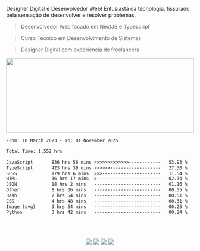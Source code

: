 Designer Digital e Desenvolvedor Web! Entusiasta da tecnologia, fissurado pela sensação de desenvolver e resolver problemas. 
   
> Desenvolvedor Web focado em NextJS e Typescript

> Curso Técnico em Desenvolvimento de Sistemas

> Designer Digital com experiência de freelancers

<img width="100%" height="200px" src="https://i.postimg.cc/mZXw5mwb/oie-1216815k4a-Uyv-MR.gif" />

<br>

<!--START_SECTION:waka-->

```txt
From: 10 March 2023 - To: 01 November 2025

Total Time: 1,552 hrs

JavaScript       836 hrs 56 mins >>>>>>>>>>>>>------------   53.93 %
TypeScript       423 hrs 39 mins >>>>>>>------------------   27.30 %
SCSS             179 hrs 6 mins  >>>----------------------   11.54 %
HTML             36 hrs 17 mins  >------------------------   02.34 %
JSON             18 hrs 2 mins   -------------------------   01.16 %
Other            8 hrs 36 mins   -------------------------   00.55 %
Bash             7 hrs 54 mins   -------------------------   00.51 %
CSS              4 hrs 48 mins   -------------------------   00.31 %
Image (svg)      3 hrs 54 mins   -------------------------   00.25 %
Python           3 hrs 42 mins   -------------------------   00.24 %
```

<!--END_SECTION:waka-->

##

<div align="center"> 
   <br>
      <div align="center">
      <br>
      <a href="https://instagram.com/_davhy" target="_blank"><img src="https://img.shields.io/badge/-Instagram-161b22?style=for-the-badge&logo=instagram&logoColor=white" target="_blank"></a>
      <a href="mailto:davhydesign@gmail.com"><img src="https://img.shields.io/badge/-Gmail-161b22?style=for-the-badge&logo=gmail&logoColor=white" target="_blank"></a>
      <a href="https://linkedin.com/in/davhy-andrade-dev/" target="_blank"><img src="https://img.shields.io/badge/-LinkedIn-161b22?style=for-the-badge&logo=linkedin&logoColor=white" target="_blank"></a> 
      <a href="https://davhyandrade.com.br" target="_blank"><img src="https://img.shields.io/badge/portfólio-161b22?style=for-the-badge&logo=About.me&logoColor=white" target="_blank"></a> 
      <br>
      <br>
   </div>
</div>
